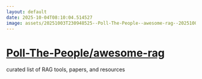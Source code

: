 ```yaml
---
layout: default
date: 2025-10-04T08:10:04.514527
image: assets/20251003T230948525--Poll-The-People--awesome-rag--20251003T231308052--cropped.png
---
```


# [Poll-The-People/awesome-rag](https://github.com/Poll-The-People/awesome-rag)

curated list of RAG tools, papers, and resources
